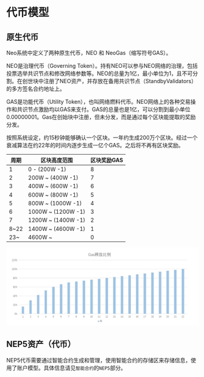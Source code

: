# 代币模型

## 原生代币

Neo系统中定义了两种原生代币，NEO 和 NeoGas（缩写符号GAS）。

NEO是治理代币（Governing Token）。持有NEO可以参与NEO网络的治理，包括投票选举共识节点和修改网络参数等。NEO的总量为1亿，最小单位为1，且不可分割。在创世块中注册了NEO资产，并存放在备用共识节点（StandbyValidators）的多方签名合约地址上。

GAS是功能代币（Utility Token），也叫网络燃料代币。NEO网络上的各种交易操作和共识节点激励均以GAS来支付。GAS的总量也是1亿，可以分割到最小单位0.00000001。Gas在创始块中注册，但未分发，而是通过每个区块能提取的奖励分发。

按照系统设定，约15秒钟能够确认一个区块。一年约生成200万个区块。经过一个衰减算法在约22年的时间内逐步生成一亿个GAS。之后将不再有区块奖励。


| 周期 |  区块高度范围    |   区块奖励GAS  |
|-----|-------------     |---------------|
| 1   |0 - (200W -1)     |    8          |
| 2   |200W ~ (400W -1)  |    7          |
| 3   |400W ~ (600W -1)  |    6          |
| 4   |600W ~ (800W -1)  |    5          |
| 5   |800W ~ (1000W -1) |    4          |
| 6   |1000W ~ (1200W -1)|    3          |
| 7   |1200W ~ (1400W -1)|    2          |
|8~22 |1400W ~ (4600W -1)|    1          |
|23~  |4600W ~           |    0          |


![gas distribution](../../images/blockchain/gas-distribution.jpg)

## NEP5资产（代币）

NEP5代币需要通过智能合约生成和管理，使用智能合约的存储区来存储信息，使用了账户模型。具体信息请见`智能合约`的`NEP5`部分。